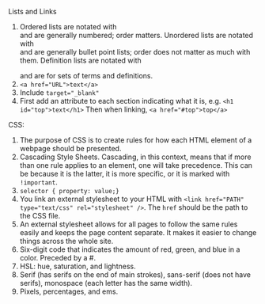 Lists and Links
1. Ordered lists are notated with <ol></ol> and are generally numbered; order matters. Unordered lists are notated with <ul></ul> and are generally bullet point lists; order does not matter as much with them. Definition lists are notated with <dl></dl> and are for sets of terms and definitions.
2. `<a href="URL">text</a>`
3. Include `target="_blank"`
4. First add an attribute to each section indicating what it is, e.g. `<h1 id="top">text</h1>`
Then when linking, `<a href="#top">top</a>`

CSS:
1. The purpose of CSS is to create rules for how each HTML element of a webpage should be presented.
2. Cascading Style Sheets. Cascading, in this context, means that if more than one rule applies to an element, one will take precedence. This can be because it is the latter, it is more specific, or it is marked with `!important`.
3. `selector {
              property: value;}`
4. You link an external stylesheet to your HTML with `<link href="PATH" type="text/css" rel="stylesheet" />`. The `href` should be the path to the CSS file.
5. An external stylesheet allows for all pages to follow the same rules easily and keeps the page content separate. It makes it easier to change things across the whole site.
6. Six-digit code that indicates the amount of red, green, and blue in a color. Preceded by a #.
7. HSL: hue, saturation, and lightness.
8. Serif (has serifs on the end of main strokes), sans-serif (does not have serifs), monospace (each letter has the same width).
9. Pixels, percentages, and ems.
